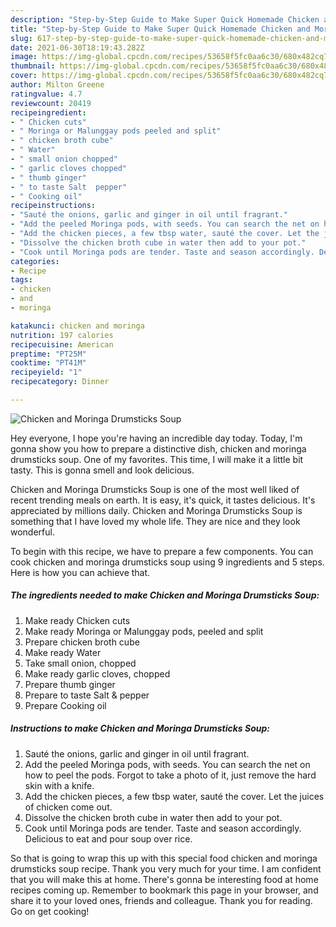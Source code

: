 ```yaml
---
description: "Step-by-Step Guide to Make Super Quick Homemade Chicken and Moringa Drumsticks Soup"
title: "Step-by-Step Guide to Make Super Quick Homemade Chicken and Moringa Drumsticks Soup"
slug: 617-step-by-step-guide-to-make-super-quick-homemade-chicken-and-moringa-drumsticks-soup
date: 2021-06-30T18:19:43.282Z
image: https://img-global.cpcdn.com/recipes/53658f5fc0aa6c30/680x482cq70/chicken-and-moringa-drumsticks-soup-recipe-main-photo.jpg
thumbnail: https://img-global.cpcdn.com/recipes/53658f5fc0aa6c30/680x482cq70/chicken-and-moringa-drumsticks-soup-recipe-main-photo.jpg
cover: https://img-global.cpcdn.com/recipes/53658f5fc0aa6c30/680x482cq70/chicken-and-moringa-drumsticks-soup-recipe-main-photo.jpg
author: Milton Greene
ratingvalue: 4.7
reviewcount: 20419
recipeingredient:
- " Chicken cuts"
- " Moringa or Malunggay pods peeled and split"
- " chicken broth cube"
- " Water"
- " small onion chopped"
- " garlic cloves chopped"
- " thumb ginger"
- " to taste Salt  pepper"
- " Cooking oil"
recipeinstructions:
- "Sauté the onions, garlic and ginger in oil until fragrant."
- "Add the peeled Moringa pods, with seeds. You can search the net on how to peel the pods. Forgot to take a photo of it, just remove the hard skin with a knife."
- "Add the chicken pieces, a few tbsp water, sauté the cover. Let the juices of chicken come out."
- "Dissolve the chicken broth cube in water then add to your pot."
- "Cook until Moringa pods are tender. Taste and season accordingly. Delicious to eat and pour soup over rice."
categories:
- Recipe
tags:
- chicken
- and
- moringa

katakunci: chicken and moringa 
nutrition: 197 calories
recipecuisine: American
preptime: "PT25M"
cooktime: "PT41M"
recipeyield: "1"
recipecategory: Dinner

---
```



![Chicken and Moringa Drumsticks Soup](https://img-global.cpcdn.com/recipes/53658f5fc0aa6c30/680x482cq70/chicken-and-moringa-drumsticks-soup-recipe-main-photo.jpg)

Hey everyone, I hope you're having an incredible day today. Today, I'm gonna show you how to prepare a distinctive dish, chicken and moringa drumsticks soup. One of my favorites. This time, I will make it a little bit tasty. This is gonna smell and look delicious.



Chicken and Moringa Drumsticks Soup is one of the most well liked of recent trending meals on earth. It is easy, it's quick, it tastes delicious. It's appreciated by millions daily. Chicken and Moringa Drumsticks Soup is something that I have loved my whole life. They are nice and they look wonderful.


To begin with this recipe, we have to prepare a few components. You can cook chicken and moringa drumsticks soup using 9 ingredients and 5 steps. Here is how you can achieve that.

<!--inarticleads1-->

##### The ingredients needed to make Chicken and Moringa Drumsticks Soup:

1. Make ready  Chicken cuts
1. Make ready  Moringa or Malunggay pods, peeled and split
1. Prepare  chicken broth cube
1. Make ready  Water
1. Take  small onion, chopped
1. Make ready  garlic cloves, chopped
1. Prepare  thumb ginger
1. Prepare  to taste Salt &amp; pepper
1. Prepare  Cooking oil




<!--inarticleads2-->

##### Instructions to make Chicken and Moringa Drumsticks Soup:

1. Sauté the onions, garlic and ginger in oil until fragrant.
1. Add the peeled Moringa pods, with seeds. You can search the net on how to peel the pods. Forgot to take a photo of it, just remove the hard skin with a knife.
1. Add the chicken pieces, a few tbsp water, sauté the cover. Let the juices of chicken come out.
1. Dissolve the chicken broth cube in water then add to your pot.
1. Cook until Moringa pods are tender. Taste and season accordingly. Delicious to eat and pour soup over rice.




So that is going to wrap this up with this special food chicken and moringa drumsticks soup recipe. Thank you very much for your time. I am confident that you will make this at home. There's gonna be interesting food at home recipes coming up. Remember to bookmark this page in your browser, and share it to your loved ones, friends and colleague. Thank you for reading. Go on get cooking!
